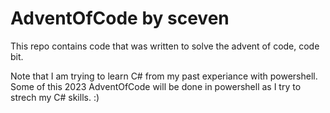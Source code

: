 # AdventOfCode by sceven
This repo contains code that was written to solve the advent of code, code bit.

Note that I am trying to learn C# from my past experiance with powershell. Some of this 2023 AdventOfCode will be done in powershell as I try to strech my C# skills. :)